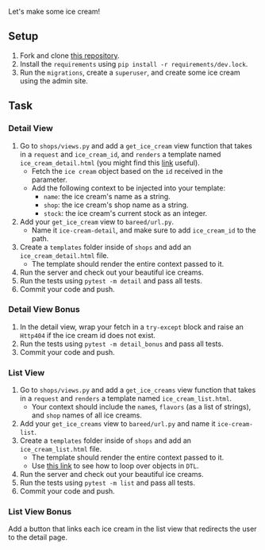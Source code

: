 Let's make some ice cream!

## Setup

1. Fork and clone [this repository](https://github.com/JoinCODED/TASK-Django-M9-DTL).
2. Install the `requirements` using `pip install -r requirements/dev.lock`.
3. Run the `migrations`, create a `superuser`, and create some ice cream using the admin site.

## Task

### Detail View

1. Go to `shops/views.py` and add a `get_ice_cream` view function that takes in a `request` and `ice_cream_id`, and `renders` a template named `ice_cream_detail.html` (you might find this [link](https://docs.djangoproject.com/en/4.0/intro/tutorial03/#a-shortcut-render) useful).
   - Fetch the `ice cream` object based on the `id` received in the parameter.
   - Add the following context to be injected into your template:
     - `name`: the ice cream's name as a string.
     - `shop`: the ice cream's shop name as a string.
     - `stock`: the ice cream's current stock as an integer.
2. Add your `get_ice_cream` view to `bareed/url.py`.
   - Name it `ice-cream-detail`, and make sure to add `ice_cream_id` to the path.
3. Create a `templates` folder inside of `shops` and add an `ice_cream_detail.html` file.
   - The template should render the entire context passed to it.
4. Run the server and check out your beautiful ice creams.
5. Run the tests using `pytest -m detail` and pass all tests.
6. Commit your code and push.

### Detail View Bonus

1. In the detail view, wrap your fetch in a `try-except` block and raise an `Http404` if the ice cream id does not exist.
2. Run the tests using `pytest -m detail_bonus` and pass all tests.
3. Commit your code and push.

### List View

1. Go to `shops/views.py` and add a `get_ice_creams` view function that takes in a `request` and `renders` a template named `ice_cream_list.html`.
   - Your context should include the `name`s, `flavors` (as a list of strings), and `shop` names of all ice creams.
2. Add your `get_ice_creams` view to `bareed/url.py` and name it `ice-cream-list`.
3. Create a `templates` folder inside of `shops` and add an `ice_cream_list.html` file.
   - The template should render the entire context passed to it.
   - Use [this link](https://docs.djangoproject.com/en/4.0/ref/templates/builtins/#cycle) to see how to loop over objects in `DTL`.
4. Run the server and check out your beautiful ice creams.
5. Run the tests using `pytest -m list` and pass all tests.
6. Commit your code and push.

### List View Bonus

Add a button that links each ice cream in the list view that redirects the user to the detail page.

